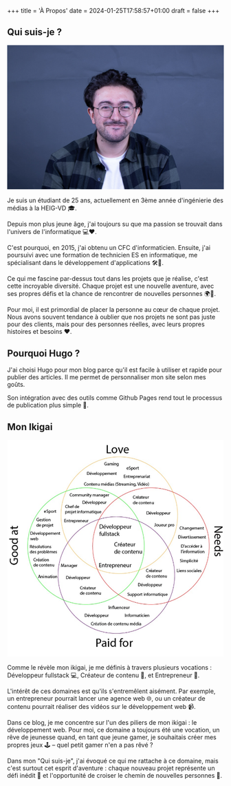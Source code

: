 +++
title = 'À Propos'
date = 2024-01-25T17:58:57+01:00
draft = false
+++

## Qui suis-je ?

![](images/kevin_pasteur.jpg)

Je suis un étudiant de 25 ans, actuellement en 3ème année d'ingénierie des médias à la HEIG-VD 🎓.

Depuis mon plus jeune âge, j'ai toujours su que ma passion se trouvait dans l'univers de l'informatique 💻❤️. 

C'est pourquoi, en 2015, j'ai obtenu un CFC d'informaticien. Ensuite, j'ai poursuivi avec une formation de technicien ES en informatique, me spécialisant dans le développement d'applications 🛠️📲.

Ce qui me fascine par-dessus tout dans les projets que je réalise, c'est cette incroyable diversité. Chaque projet est une nouvelle aventure, avec ses propres défis et la chance de rencontrer de nouvelles personnes 🌍🤝.

Pour moi, il est primordial de placer la personne au cœur de chaque projet. Nous avons souvent tendance à oublier que nos projets ne sont pas juste pour des clients, mais pour des personnes réelles, avec leurs propres histoires et besoins ❤️.

## Pourquoi Hugo ?

J'ai choisi Hugo pour mon blog parce qu'il est facile à utiliser et rapide pour publier des articles. Il me permet de personnaliser mon site selon mes goûts. 

Son intégration avec des outils comme Github Pages rend tout le processus de publication  plus simple 🚀.

## Mon Ikigai

![](images/ikigai_kevin.png)

Comme le révèle mon ikigai, je me définis à travers plusieurs vocations : Développeur fullstack 💻, Créateur de contenu 🎥, et Entrepreneur 👔.

L'intérêt de ces domaines est qu'ils s'entremêlent aisément. Par exemple, un entrepreneur pourrait lancer une agence web 🌐, ou un créateur de contenu pourrait réaliser des vidéos sur le développement web 📹.

Dans ce blog, je me concentre sur l'un des piliers de mon ikigai : le développement web. Pour moi, ce domaine a toujours été une vocation, un rêve de jeunesse quand, en tant que jeune gamer, je souhaitais créer mes propres jeux 🕹️ – quel petit gamer n'en a pas rêvé ?

Dans mon "Qui suis-je", j'ai évoqué ce qui me rattache à ce domaine, mais c'est surtout cet esprit d'aventure : chaque nouveau projet représente un défi inédit 🎯 et l'opportunité de croiser le chemin de nouvelles personnes 👥.